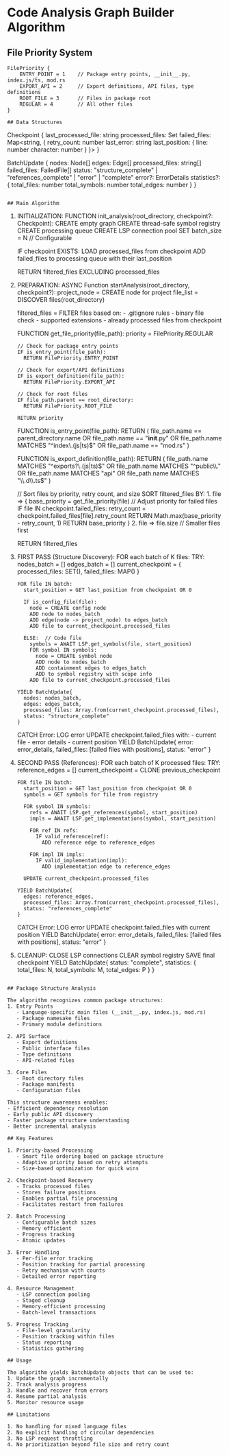# Code Analysis Graph Builder Algorithm

## File Priority System

```
FilePriority {
    ENTRY_POINT = 1    // Package entry points, __init__.py, index.js/ts, mod.rs
    EXPORT_API = 2     // Export definitions, API files, type definitions
    ROOT_FILE = 3      // Files in package root
    REGULAR = 4        // All other files
}

## Data Structures

```
Checkpoint {
    last_processed_file: string
    processed_files: Set<string>
    failed_files: Map<string, {
        retry_count: number
        last_error: string
        last_position: {
            line: number
            character: number
        }
    }>
}

BatchUpdate {
    nodes: Node[]
    edges: Edge[]
    processed_files: string[]
    failed_files: FailedFile[]
    status: "structure_complete" | "references_complete" | "error" | "complete"
    error?: ErrorDetails
    statistics?: {
        total_files: number
        total_symbols: number
        total_edges: number
    }
}
```

## Main Algorithm

```
1. INITIALIZATION:
   FUNCTION init_analysis(root_directory, checkpoint?: Checkpoint):
     CREATE empty graph
     CREATE thread-safe symbol registry
     CREATE processing queue
     CREATE LSP connection pool
     SET batch_size = N  // Configurable
     
     IF checkpoint EXISTS:
       LOAD processed_files from checkpoint
       ADD failed_files to processing queue with their last_position
     
     RETURN filtered_files EXCLUDING processed_files

2. PREPARATION:
   ASYNC Function startAnalysis(root_directory, checkpoint?):
     project_node = CREATE node for project
     file_list = DISCOVER files(root_directory) 
     
     filtered_files = FILTER files based on:
       - .gitignore rules
       - binary file check
       - supported extensions
       - already processed files from checkpoint

     FUNCTION get_file_priority(file_path):
       priority = FilePriority.REGULAR
       
       // Check for package entry points
       IF is_entry_point(file_path):
         RETURN FilePriority.ENTRY_POINT
       
       // Check for export/API definitions
       IF is_export_definition(file_path):
         RETURN FilePriority.EXPORT_API
         
       // Check for root files
       IF file_path.parent == root_directory:
         RETURN FilePriority.ROOT_FILE
       
       RETURN priority

     FUNCTION is_entry_point(file_path):
       RETURN (
         file_path.name == parent_directory.name OR
         file_path.name == "__init__.py" OR
         file_path.name MATCHES "^index\\.(js|ts)$" OR
         file_path.name == "mod.rs"
       )

     FUNCTION is_export_definition(file_path):
       RETURN (
         file_path.name MATCHES "^exports?\\.(js|ts)$" OR
         file_path.name MATCHES "^public\\." OR
         file_path.name MATCHES "api" OR
         file_path.name MATCHES "\\.d\\.ts$"
       )
     
     // Sort files by priority, retry count, and size
     SORT filtered_files BY:
       1. file => {
         base_priority = get_file_priority(file)
         // Adjust priority for failed files
         IF file IN checkpoint.failed_files:
           retry_count = checkpoint.failed_files[file].retry_count
           RETURN Math.max(base_priority - retry_count, 1)
         RETURN base_priority
       }
       2. file => file.size  // Smaller files first
     
     RETURN filtered_files

3. FIRST PASS (Structure Discovery):
   FOR each batch of K files:
     TRY:
       nodes_batch = []
       edges_batch = []
       current_checkpoint = {
         processed_files: SET(),
         failed_files: MAP()
       }
       
       FOR file IN batch:
         start_position = GET last_position from checkpoint OR 0
         
         IF is_config_file(file):
           node = CREATE config node
           ADD node to nodes_batch
           ADD edge(node -> project_node) to edges_batch
           ADD file to current_checkpoint.processed_files
           
         ELSE:  // Code file
           symbols = AWAIT LSP.get_symbols(file, start_position)
           FOR symbol IN symbols:
             node = CREATE symbol node
             ADD node to nodes_batch
             ADD containment edges to edges_batch
             ADD to symbol registry with scope info
           ADD file to current_checkpoint.processed_files
           
       YIELD BatchUpdate{
         nodes: nodes_batch,
         edges: edges_batch,
         processed_files: Array.from(current_checkpoint.processed_files),
         status: "structure_complete"
       }
     
     CATCH Error:
       LOG error
       UPDATE checkpoint.failed_files with:
         - current file
         - error details
         - current position
       YIELD BatchUpdate{
         error: error_details,
         failed_files: [failed files with positions],
         status: "error"
       }

4. SECOND PASS (References):
   FOR each batch of K processed files:
     TRY:
       reference_edges = []
       current_checkpoint = CLONE previous_checkpoint
       
       FOR file IN batch:
         start_position = GET last_position from checkpoint OR 0
         symbols = GET symbols for file from registry
         
         FOR symbol IN symbols:
           refs = AWAIT LSP.get_references(symbol, start_position)
           impls = AWAIT LSP.get_implementations(symbol, start_position)
           
           FOR ref IN refs:
             IF valid_reference(ref):
               ADD reference edge to reference_edges
               
           FOR impl IN impls:
             IF valid_implementation(impl):
               ADD implementation edge to reference_edges
               
         UPDATE current_checkpoint.processed_files
         
       YIELD BatchUpdate{
         edges: reference_edges,
         processed_files: Array.from(current_checkpoint.processed_files),
         status: "references_complete"
       }
     
     CATCH Error:
       LOG error
       UPDATE checkpoint.failed_files with current position
       YIELD BatchUpdate{
         error: error_details,
         failed_files: [failed files with positions],
         status: "error"
       }

5. CLEANUP:
   CLOSE LSP connections
   CLEAR symbol registry
   SAVE final checkpoint
   YIELD BatchUpdate{
     status: "complete",
     statistics: {
       total_files: N,
       total_symbols: M,
       total_edges: P
     }
   }
```

## Package Structure Analysis

The algorithm recognizes common package structures:
1. Entry Points
   - Language-specific main files (__init__.py, index.js, mod.rs)
   - Package namesake files
   - Primary module definitions

2. API Surface
   - Export definitions
   - Public interface files
   - Type definitions
   - API-related files

3. Core Files
   - Root directory files
   - Package manifests
   - Configuration files

This structure awareness enables:
- Efficient dependency resolution
- Early public API discovery
- Faster package structure understanding
- Better incremental analysis

## Key Features

1. Priority-based Processing
   - Smart file ordering based on package structure
   - Adaptive priority based on retry attempts
   - Size-based optimization for quick wins

2. Checkpoint-based Recovery
   - Tracks processed files
   - Stores failure positions
   - Enables partial file processing
   - Facilitates restart from failures

2. Batch Processing
   - Configurable batch sizes
   - Memory efficient
   - Progress tracking
   - Atomic updates

3. Error Handling
   - Per-file error tracking
   - Position tracking for partial processing
   - Retry mechanism with counts
   - Detailed error reporting

4. Resource Management
   - LSP connection pooling
   - Staged cleanup
   - Memory-efficient processing
   - Batch-level transactions

5. Progress Tracking
   - File-level granularity
   - Position tracking within files
   - Status reporting
   - Statistics gathering

## Usage

The algorithm yields BatchUpdate objects that can be used to:
1. Update the graph incrementally
2. Track analysis progress
3. Handle and recover from errors
4. Resume partial analysis
5. Monitor resource usage

## Limitations

1. No handling for mixed language files
2. No explicit handling of circular dependencies
3. No LSP request throttling
4. No prioritization beyond file size and retry count